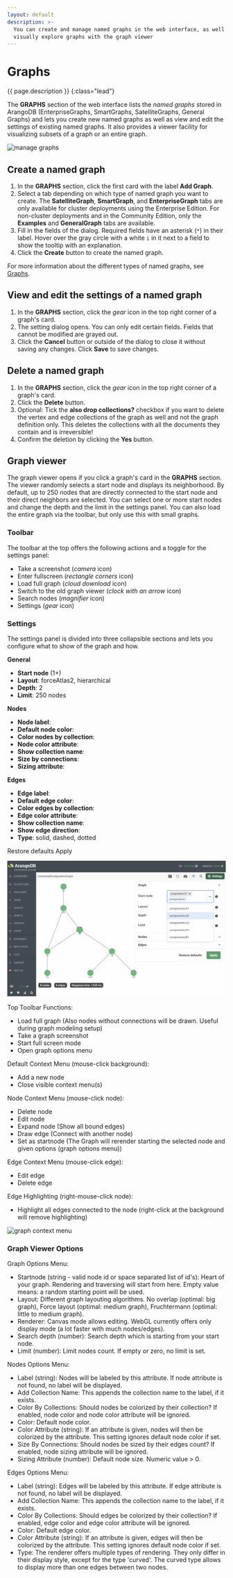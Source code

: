 ```yaml
---
layout: default
description: >-
  You can create and manage named graphs in the web interface, as well as
  visually explore graphs with the graph viewer
---
```

# Graphs

{{ page.description }}
{:class="lead"}

The **GRAPHS** section of the web interface lists the _named graphs_ stored in
ArangoDB (EnterpriseGraphs, SmartGraphs, SatelliteGraphs, General Graphs) and
lets you create new named graphs as well as view and edit the settings of
existing named graphs. It also provides a viewer facility for visualizing
subsets of a graph or an entire graph.

![manage graphs](images/graphsView.png)

## Create a named graph

1. In the **GRAPHS** section, click the first card with the label **Add Graph**.
2. Select a tab depending on which type of named graph you want to create.
   The **SatelliteGraph**, **SmartGraph**, and **EnterpriseGraph** tabs are
   only available for cluster deployments using the Enterprise Edition.
   For non-cluster deployments and in the Community Edition, only the
   **Examples** and **GeneralGraph** tabs are available.
3. Fill in the fields of the dialog. Required fields have an asterisk (`*`)
   in their label. Hover over the gray circle with a white `i` in it next to
   a field to show the tooltip with an explanation.
4. Click the **Create** button to create the named graph.

For more information about the different types of named graphs, see
[Graphs](graphs.html).

## View and edit the settings of a named graph

1. In the **GRAPHS** section, click the _gear_ icon in the top right corner
   of a graph's card.
2. The setting dialog opens. You can only edit certain fields. Fields that 
   cannot be modified are grayed out.
3. Click the **Cancel** button or outside of the dialog to close it without
   saving any changes. Click **Save** to save changes.
   
## Delete a named graph

1. In the **GRAPHS** section, click the _gear_ icon in the top right corner
   of a graph's card.
2. Click the **Delete** button.
3. Optional: Tick the **also drop collections?** checkbox if you want to
   delete the vertex and edge collections of the graph as well and not the
   graph definition only. This deletes the collections with all the documents
   they contain and is irreversible!
4. Confirm the deletion by clicking the **Yes** button.

## Graph viewer

The graph viewer opens if you click a graph's card in the **GRAPHS** section.
The viewer randomly selects a start node and displays its neighborhood.
By default, up to 250 nodes that are directly connected to the start node and
their direct neighbors are selected. You can select one or more start nodes
and change the depth and the limit in the settings panel. You can also load
the entire graph via the toolbar, but only use this with small graphs.

### Toolbar

The toolbar at the top offers the following actions and a toggle for the
settings panel:

- Take a screenshot (_camera_ icon)
- Enter fullscreen (_rectangle corners_ icon)
- Load full graph (_cloud download_ icon)
- Switch to the old graph viewer (_clock with an arrow_ icon)
- Search nodes (_magnifier_ icon)
- Settings (_gear_ icon)

### Settings

The settings panel is divided into three collapsible sections and lets you
configure what to show of the graph and how.

**General**

- **Start node** (1+)
- **Layout**: forceAtlas2, hierarchical
- **Depth**: 2
- **Limit**: 250 nodes

**Nodes**

- **Node label**: 
- **Default node color**: 
- **Color nodes by collection**: 
- **Node color attribute**: 
- **Show collection name**: 
- **Size by connections**: 
- **Sizing attribute**: 

**Edges**

- **Edge label**: 
- **Default edge color**: 
- **Color edges by collection**: 
- **Edge color attribute**: 
- **Show collection name**: 
- **Show edge direction**: 
- **Type**: solid, dashed, dotted

Restore defaults
Apply


![display graphs](images/graphViewer.png)

Top Toolbar Functions:

- Load full graph (Also nodes without connections will be drawn. Useful during graph modeling setup)
- Take a graph screenshot
- Start full screen mode
- Open graph options menu

Default Context Menu (mouse-click background):

- Add a new node
- Close visible context menu(s)

Node Context Menu (mouse-click node):

- Delete node
- Edit node
- Expand node (Show all bound edges)
- Draw edge (Connect with another node)
- Set as startnode (The Graph will rerender starting the selected node and given options (graph options menu))

Edge Context Menu (mouse-click edge):

- Edit edge
- Delete edge

Edge Highlighting (right-mouse-click node):

- Highlight all edges connected to the node (right-click at the background will remove highlighting)

![graph context menu](images/graphViewerContextMenu.png)

### Graph Viewer Options

Graph Options Menu: 

- Startnode (string - valid node id or space separated list of id's): Heart of your graph. Rendering and traversing will start from here. Empty value means: a random starting point will be used.
- Layout: Different graph layouting algorithms. No overlap (optimal: big graph), Force layout (optimal: medium graph), Fruchtermann (optimal: little to medium graph).
- Renderer: Canvas mode allows editing. WebGL currently offers only display mode (a lot faster with much nodes/edges).
- Search depth (number): Search depth which is starting from your start node. 
- Limit (number): Limit nodes count. If empty or zero, no limit is set.

Nodes Options Menu:

- Label (string): Nodes will be labeled by this attribute. If node attribute is not found, no label will be displayed.
- Add Collection Name: This appends the collection name to the label, if it exists.
- Color By Collections: Should nodes be colorized by their collection? If enabled, node color and node color attribute will be ignored.
- Color: Default node color.
- Color Attribute (string): If an attribute is given, nodes will then be colorized by the attribute. This setting ignores default node color if set.
- Size By Connections: Should nodes be sized by their edges count? If enabled, node sizing attribute will be ignored.
- Sizing Attribute (number): Default node size. Numeric value > 0.

Edges Options Menu:

- Label (string): Edges will be labeled by this attribute. If edge attribute is not found, no label will be displayed.
- Add Collection Name: This appends the collection name to the label, if it exists.
- Color By Collections: Should edges be colorized by their collection? If enabled, edge color and edge color attribute will be ignored.
- Color: Default edge color.
- Color Attribute (string): If an attribute is given, edges will then be colorized by the attribute. This setting ignores default node color if set.
- Type: The renderer offers multiple types of rendering. They only differ in their display style, except for the type 'curved'. The curved type
allows to display more than one edges between two nodes.
